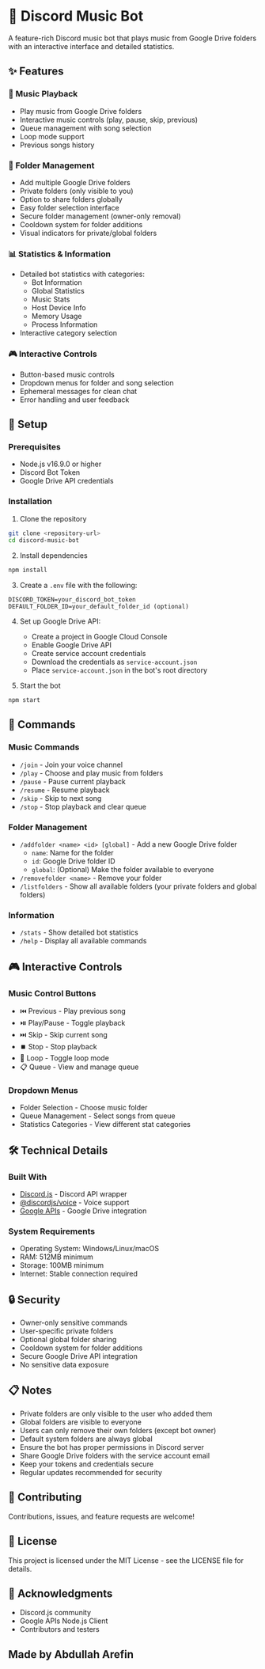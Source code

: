 # 🎵 Discord Music Bot

A feature-rich Discord music bot that plays music from Google Drive folders with an interactive interface and detailed statistics.

## ✨ Features

### 🎵 Music Playback
- Play music from Google Drive folders
- Interactive music controls (play, pause, skip, previous)
- Queue management with song selection
- Loop mode support
- Previous songs history

### 📁 Folder Management
- Add multiple Google Drive folders
- Private folders (only visible to you)
- Option to share folders globally
- Easy folder selection interface
- Secure folder management (owner-only removal)
- Cooldown system for folder additions
- Visual indicators for private/global folders

### 📊 Statistics & Information
- Detailed bot statistics with categories:
  - Bot Information
  - Global Statistics
  - Music Stats
  - Host Device Info
  - Memory Usage
  - Process Information
- Interactive category selection

### 🎮 Interactive Controls
- Button-based music controls
- Dropdown menus for folder and song selection
- Ephemeral messages for clean chat
- Error handling and user feedback

## 🚀 Setup

### Prerequisites
- Node.js v16.9.0 or higher
- Discord Bot Token
- Google Drive API credentials

### Installation
1. Clone the repository
```bash
git clone <repository-url>
cd discord-music-bot
```

2. Install dependencies
```bash
npm install
```

3. Create a `.env` file with the following:
```env
DISCORD_TOKEN=your_discord_bot_token
DEFAULT_FOLDER_ID=your_default_folder_id (optional)
```

4. Set up Google Drive API:
   - Create a project in Google Cloud Console
   - Enable Google Drive API
   - Create service account credentials
   - Download the credentials as `service-account.json`
   - Place `service-account.json` in the bot's root directory

5. Start the bot
```bash
npm start
```

## 📝 Commands

### Music Commands
- `/join` - Join your voice channel
- `/play` - Choose and play music from folders
- `/pause` - Pause current playback
- `/resume` - Resume playback
- `/skip` - Skip to next song
- `/stop` - Stop playback and clear queue

### Folder Management
- `/addfolder <name> <id> [global]` - Add a new Google Drive folder
  - `name`: Name for the folder
  - `id`: Google Drive folder ID
  - `global`: (Optional) Make the folder available to everyone
- `/removefolder <name>` - Remove your folder
- `/listfolders` - Show all available folders (your private folders and global folders)

### Information
- `/stats` - Show detailed bot statistics
- `/help` - Display all available commands

## 🎮 Interactive Controls

### Music Control Buttons
- ⏮️ Previous - Play previous song
- ⏯️ Play/Pause - Toggle playback
- ⏭️ Skip - Skip current song
- ⏹️ Stop - Stop playback
- 🔄 Loop - Toggle loop mode
- 📋 Queue - View and manage queue

### Dropdown Menus
- Folder Selection - Choose music folder
- Queue Management - Select songs from queue
- Statistics Categories - View different stat categories

## 🛠️ Technical Details

### Built With
- [Discord.js](https://discord.js.org/) - Discord API wrapper
- [@discordjs/voice](https://github.com/discordjs/voice) - Voice support
- [Google APIs](https://github.com/googleapis/google-api-nodejs-client) - Google Drive integration

### System Requirements
- Operating System: Windows/Linux/macOS
- RAM: 512MB minimum
- Storage: 100MB minimum
- Internet: Stable connection required

## 🔒 Security

- Owner-only sensitive commands
- User-specific private folders
- Optional global folder sharing
- Cooldown system for folder additions
- Secure Google Drive API integration
- No sensitive data exposure

## 📋 Notes

- Private folders are only visible to the user who added them
- Global folders are visible to everyone
- Users can only remove their own folders (except bot owner)
- Default system folders are always global
- Ensure the bot has proper permissions in Discord server
- Share Google Drive folders with the service account email
- Keep your tokens and credentials secure
- Regular updates recommended for security

## 🤝 Contributing

Contributions, issues, and feature requests are welcome!

## 📝 License

This project is licensed under the MIT License - see the LICENSE file for details.

## 🙏 Acknowledgments

- Discord.js community
- Google APIs Node.js Client
- Contributors and testers

## Made by Abdullah Arefin
